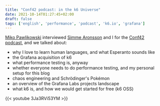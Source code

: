 ```yaml
---
title: "Conf42 podcast: in the k6 Universe"
date: 2021-10-14T01:27:45+02:00
draft: false
tags: ['english', 'performance', 'podcast', 'k6.io', 'grafana']
---
```

[Miko Pawlikowski](https://twitter.com/mikopawlikowski) interviewed [Simme Aronsson](https://simme.dev) and I for the [Conf42 podcast](https://www.conf42.com/podcast), and we talked about:

- why I love to learn human languages, and what Esperanto sounds like
- the Grafana acquisition of k6
- what performance testing is, anyway
- whether everyone needs to do performance testing, and my personal setup for this blog
- chaos engineering and Schrödinger's Pokémon
- an overview of the Grafana Labs projects landscape
- what k6 is, and how we would get started for free (k6 OSS)

{{< youtube 3Ja3RVi53YM >}}